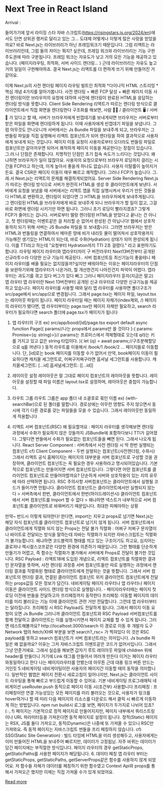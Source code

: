 # Next Tree in React Island

Arrival :

들어가기에 앞서
라이징 스타 자바 스크립트(https://risingstars.js.org/2024/en)에서도 
단연 상위권 랭커로 달리고 있는 그...
도대체 어떻게나 이렇게 많은 사랑을 받았을까요?
바로 Next.js는 라이브러리가 아닌 프레임워크기 때문입니다.
그럼 리액트는 라이브러리인데, 그럼 둘의 차이는 뭐지? 싶은데,
프레임 워크와 라이브러리는 기능 구현 주도권에 따라 구분됩니다. 
프레임 워크는 자유도가 낮고 거의 모든 기능을 제공하고 있습니다.
(페이지라우팅, 최적화, 서버 사이드 렌더링... )
근데 라이브러리는 자유도 높고 거의 일일이 구현해야하죠.
결국 Next.js는 리액트를 더 편하게 쓰기 위해 만들어진 거 같아요.

이제 Next.js의 
사전 렌더링
페이지 라우팅
빌트인 최적화
*다이나믹 HTML 스트리밍 *
핵심 개념 4가지를 알아가봅니다. 
사전 렌더링
= 빠른 FCP 달성 + 빠른 페이지 이동
사전 렌더링이란 브라우저의 요청에 대하여 사전에 렌더링이 완료된 HTML을 응답하는 렌더링 방식을 뜻합니다. 
Client Side Rendering
리액트가 따르는 렌더링 방식으로 클라이언트에서 직접 화면을 렌더링한다
구조화를 해보면, 
사람 🙋🏻 / 클라이언트 🖥️ / 서버 🏢 가 있다고 할 때,
서버가 브라우저에게 빈껍데기를 보내게되면
브라우저는 서버로부터 받은 파일을 화면에 렌더링하게 됩니다. 
이때 사용자에게 빈껍데기 파일을 보냅니다. 
그럼 아무것도 안나오니까 서버에서는 Js Bundle 파일을 보내주게 되고,
브라우저는 그 번들링 파일을 직접 실행해서 리액트 컴포넌트가 되어 
렌더링을 하여 결과적으로 사용자에게 보내게 되는 것입니다. 
페이지 이동 요청이 사용자로부터 오더라도 
번들링 파일로 컴포넌트만 갈아끼우면 되어서 쾌적하게 페이지 이동을 제공한다는 장점이 있습니다. 
그.러.나 
단점은 존재합니다. 
치명적인 단점인 초기 접속 속도가 느리다는 것입니다. 
왜냐하면 브라우저가 일이 많잖아요.
사용자의 요청으로부터 브라우저 로딩까지 걸리는 시간을 FCP라고 하는데,
이게 높아서 좋을게 하나도 없습니다. 
사용자 이탈률이 높아지거든요.
결국 CSR은 페이지 이동이 매우 빠르고 쾌적합니다. 
그러나 FCP가 높습니다.
그.래.서 Next.js는 리액트의 문제를 해결하게되었어요.
Server Side Rendering
Next.js가 따르는 렌더링 방식으로 서버가 완전히 HTML을 생성 후 클라이언트에게 보낸다.
서버에게 요청을 보냈을 때 
서버에서는 리액트 앱을 직접 실행시켜서 우리가 만든 것들을 다 HTML로 변환하고,
렌더링이 되었다면 그 HTML을 브라우저에게 보내주게됩니다. 
그 렌더링된 HTML을 브라우저에게 바로 보내주게 되니 브라우저가 할 일이 없고,
그걸 바로 화면에 렌더링 시키기만 하면 됩니다. 
그러니 초기 로딩이 빨라지겠죠?
그렇게 FCP가 줄어드는 겁니다. 
서버로부터 딸랑 렌더링된 HTML을 받았다고 끝나는 건 아니고, 
첫 렌더링때는 이벤트같은 걸 처리할 순 없어서 완성된 건 아닙니다! 
웹에서 상호작용까지 되기 위해 서버는 JS Bundle 파일을 또 보내줍니다. 
그러면 브라우저는 받은 HTML과 번들링을 연결하여서 메마른 땅에 비가 내리듯 물이 떨어져서 
상호작용까지 가능해진 생기있는 HTML이 되는데, 바로 수화(Hydration) 상태가 되어 완성되게 됩니다. 
이를 TTI라고 하는데 "요청부터 Hydration까지 TTI 2초 걸렸다." 라고 표현하기도 합니다. 
라우팅
페이지 라우터와 앱라우터차이
구 버전라우터 Next13버전부터 공개된 신규라투ㅇ라 다양한 신규 기능이 제공된다.. 서버 컴포넌트등 
최신기능이 좋을테니 페이지 라우터를 배울 필요는 없지않을까?싶지만
배워야하는 이유는
페이지라우터의 단점을 보완하기위해 앱라우터가 나온거라, 뭘 개선한건지 나아진건지 파악이 어렵다.
앱라우터는 과도기를 겪고 있다 버그가 있다 뻐그
그러니 페이지라우터 듣자(지금은 말고)
앱 라우터
앱 라우터란 Next 13버전부터 공개된 신규 라우터로 다양한 신규기능을 제공하고 있습니다.
페이지 라우터를 사용할 때와 달리 앱 라우터를 사용하면 
폴더구조가 src/page에서 src/app으로 변경됩니다.
그래서 page.tsx는 페이지 파일, layout.tsx는 레이아웃 파일이 됩니다.
페이지 라우터일 때는 페이지 자체가(index제외, /) 페이지의 라우터가 됐다면, 
앱 라우터부터는 page.tsx만 페이지 자체만 필요하고, 
search 라우터가 필요하다면 search 폴더에 page.tsx가 페이지가 됩니다
1. 앱 라우터의 구조
ex) src/app/bood/[id]/page.tsx
export default async function Page({
  params//나는 props에서 params만 쓸 것이다
}:{ params: Promise<{q: string}>}// params는 프로미스에서 객체형태로 오는데 q라는 키를 가지고 있고 값은 string 타입이다.
){
  let {q} = await params;//구조분해할당으로 q를 꺼낸다
}
동적 라우트를 이용해서 /book/1 /book/2 ... 페이지들로 이동합니다. 
단, [id]로는 book 페이지를 이동할 수가 없어서 만약, book페이지 이동이 필요하다면 캐치올 세그먼트로, 어쩌구저쩌구라면 옵셔널 세그먼트를 사용합니다.
캐치올세그먼트: [...id]
옵셔널세그먼트: [[...id]]
2. 레이이웃 설정
레이아웃은 말 그대로 페이지 컴포넌트의 레이아웃을 뜻합니다.
레이아웃을 설정할 때 파일 이름은 layout.tsx로 설정하며,
레이아웃은 중첩이 가능합니다.

3. 라우트 그룹
라우트 그룹은 app 폴더 내 소괄호로 묶인 이름 ex) (with-searchBar)으로 된 폴더를 말합니다.
경로상에는 아무런 영향도 주지 않으면서 동시에 각기 다른 경로를 갖는 파일들을 모을 수 있습니다. 그래서 레이아웃만 동일하게 적용합니다
4. 리액트 서버 컴포넌트(RSC)
왜 필요할까요
: 페이지 라우터를 생각해보면 렌더링 과정에서 수화가 필요하지 않은 것들까지 JSBundle에 포함하다보니 TTI가 길어졌다. 그렇다면 번들에서 수화가 필요없는 컴포넌트들을 빼면 된다. 그래서 나오게 됩니다.
React Server Component
: 서버측에서 사전 렌더링 시 딱 한번 실행되는 컴포넌트
cf) Client Component - 두번 실행되는 컴포넌트(사전렌더링, 수화시)
그래서 리액트 공식 홈페이지는 페이지의 대부분을 서버 컴포넌트로 구성할 것을 권장하며, 클라이언트 컴포넌트는 꼭 필요한 경우 사용하라고 명시되어있습니다.
기본적으로 컴포넌트는 만들어지면 서버 컴포넌트입니다. 
그렇다면 어떤 컴포넌트를 클라이언트 컴포넌트로 만들어야할까요?
단순하게 서버와 상호작용이 있는 지의 유무에 따라 선택하면 됩니다.
RSC 주의사항
서버컴포넌트는 클라이언트에서 실행될 코드가 들어가면 안됩니다.
클라이언트 컴포넌트는 클라이언트에서만 실행되지 않는다 > 서버측에서 한번, 클라이언트에서 한번(하이드레이션시)
클라이언트 컴포넌트에서 서버 컴포넌트를 Import 할 수 없다 > 왜냐하면 넥스트가 내부적으로 서버 컴포넌트를 클라이언트로 바꿔버리기 때문입니다.
최대한 피해야하는 상황

만약~ 반드시 이렇게 둬야한다! 한다면, 
import는 지우고 props로 넘기면 Next.js는 해당 자식 컴포넌트를 클라이언트 컴포넌트로 넘기지 않게 됩니다.
서버 컴포넌트에서 클라이언트에게 직렬화 되지 않는 Props는 전달 불가
직렬화 : 어쩌구 저쩌구 문자열이나 바이트로 전달되는 방식을 말하는데 자바는 직렬화가 되지만 자바스크립트는 직렬화가 불가능합니다. 왜냐하면 코드블럭의 형태를 띄고 있는 구조이기도 하고요, 심지어는 클로저나 렉시컬스코프같은 다양한 환경에 의존하기 때문입니다. 그런 형태를 단순하게 만들기가 어렵고, 즉 함수는 직렬화가 불가해서 서버에게 Props로 전달이 불가한 것입니다.
RSC Payload : 라액트18에 도입된 개념으로, 리액트 컴포넌트를 직렬화한 결과인 문자열을 뜻하며, 사전 렌더링 과정중 서버 컴포넌트들만 따로 실행하는 과정에서 렌더링 결과를 직렬화된 형태로 클라이언트에게 전달하는 것을 뜻합니다. 그래서 서버 컴포넌트의 렌더링 결과, 연결된 클라이언트 컴포넌트 위치 클라이언트 컴포넌트에게 전달하는 props값등 모든 정보가 담긴다. 
네비게이팅 
페이지 라우터나 앱 라우터나 페이지 이동은 클라이언트 사이드 렌더링 방식으로 실행됩니다. - 페이지라우터때는 페이지 첫 로딩 이전에 번들을 전달하고자 프리페칭까지 동작한다
프리페칭: 이동할 페이지의 데이터를 미리 불러오는 기능
이때 클라이언트 관련 거만 전달합니다.
그런데 앱 라우터부터는 달라집니다.
프리페칭 시 RSC Payload도 전달하게 됩니다. 그래서 페이지 이동 요청이 오면 Js Bundle 그러니까 클라이언트 컴포넌트와 RSC Payload 서버컴포넌트를 함께 전달하고 클라이언트는 이를 실행시키면서 페이지 교체를 할 수 있게 됩니다.
그러면 테스트해볼까요?
http://localhost:3000/search 이 경로로 이동 후 개발자 도구 Network 탭의 fetch/XHR 부분을 보면 search?_rsc= 가 찍혀있다 이 것은 RSC payload를 뜻하고 search 컴포넌트가 서버 컴포넌트라는 의미입니다. 
Js bundle 파일은 왜 없을까요? 이유는 그저 자바스크립트 이벤트같은 코드가 없어서입니다. 그래서 그냥 안준거에요.
그래서 실습을 해보면
갑자기 루트 레이아웃 파일에 children 위에 header를 만들더니 거기에 Link 태그를 만들어서 여러개 만든다 이거는 페이지 라우터와동일하다고 한다 나는 페이지라우터를 안봤는데 아무튼 근데 대충 링크 버튼 만드는 거인듯
5.네비게이팅
네비게이팅이란 사용자의 페이지간 이동할 때의 동작을 의미합니다. 일반적인 웹앱은 페이지 전환시 새로고침이 일어나지만, Next.js는 클라이언트 사이드 라우팅을 통해 빠르고 부드럽게 이동할 수 있어요.
기본 네비게이팅 
프로그래매틱 네비게이션 useRouter.push
동적으로 페이지 이동 시(조건부) 사용합니다
프리페칭
: 프리페칭이란 연결 가능성있는 모든 페이지를 미리 불러오는 것으로, 사용자가 링크를 hover하거나 할 때 미리 다음 페이지의 리소스를 다운로드 해서 클릭 시 빠르게 이동하게 하는 방법입니다.
npm run build시 로그를 보면,
페이지가 두가지로 나뉘어 있죠?(◌, f)
페이지는 기본적으로 정적 페이지로 만들어지지만,
페이지 내부에서 쿼리스트링이나 URL 파라미터등을 가져온다면 동적 페이지로 설정이 됩니다.
정적(Static) 페이지는 RSX, JS를 둘다 가져오고,
동적(Dynamic)은 나중에 또 가져올 수 있으니 RSC만 가져와요. 즉 동적 페이지는 지바스크립트 번들을 프리 페칭하지 않습니다.
cf) SSG(Static Site Generation) 
: 빌드 타임에 HTML을 미리 생성해두고, 사용자에게는 이미 만들어진 HTML을 보내주어 빠르지만, 데이터가 고정됩닏. 자주 바뀌는 데이터가 담긴 페이지에는 부적절한 방식입니다. 
페이지 라우터의 경우 getStaticProps, getStaticPaths를 사용한 페이지가 해당됩니다.
6. 데이터 페칭
앱 라우터 부터는 getStaticProps, getStaticPaths, getServerProps같은 함수를 사용하지 않게 되었어요. 저 함수들 자체가 데이터를 페칭하기 위한 함수였고 Context Api와 props를 통해서 가져오곤 했지만 이제는 직접 가져올 수가 있게 되었어요.

[Read more](https://velog.io/@deepsea/Next-Island)